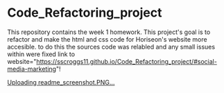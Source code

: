 # Code_Refactoring_project
This repository contains the week 1 homework.
This project's goal is to refactor and make the html and css code for Horiseon's website more accesible.
to do this the sources code was relabled and any small issues within were fixed
link to website="https://sscroggs11.github.io/Code_Refactoring_project/#social-media-marketing"!

[Uploading readme_screenshot.PNG…]()
